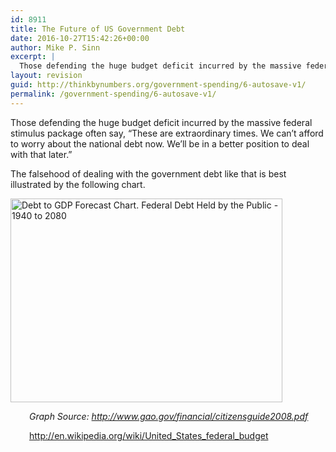 ```yaml
---
id: 8911
title: The Future of US Government Debt
date: 2016-10-27T15:42:26+00:00
author: Mike P. Sinn
excerpt: |
  Those defending the huge budget deficit incurred by the massive federal stimulus package often say, "These are extraordinary times. We can't afford to worry about the national debt now. We'll be in a better position to deal with that later."
layout: revision
guid: http://thinkbynumbers.org/government-spending/6-autosave-v1/
permalink: /government-spending/6-autosave-v1/
---
```

Those defending the huge budget deficit incurred by the massive federal stimulus package often say, &#8220;These are extraordinary times. We can&#8217;t afford to worry about the national debt now. We&#8217;ll be in a better position to deal with that later.&#8221;

The falsehood of dealing with the government debt like that is best illustrated by the following chart.

[<img style="cursor: pointer; width: 435px; height: 326px; border: 0px;" title="Debt to GDP Forecast Chart" src="http://thinkbynumbers.org/wp-content/uploads/2012/11/640px-Debt_to_GDP_Forecast_Chart.png" alt="Debt to GDP Forecast Chart. Federal Debt Held by the Public - 1940 to 2080" width="640" height="480" border="0" />](http://upload.wikimedia.org/wikipedia/en/thumb/c/c6/Debt_to_GDP_Forecast_Chart.png/800px-Debt_to_GDP_Forecast_Chart.png)

<p style="padding-left: 30px;">
  <em>Graph Source: <a href="http://www.gao.gov/financial/citizensguide2008.pdf" target="_blank">http://www.gao.gov/financial/citizensguide2008.pdf</a></em>
</p>

<p style="padding-left: 30px;">
  <a href="http://en.wikipedia.org/wiki/United_States_federal_budget">http://en.wikipedia.org/wiki/United_States_federal_budget<br /> </a>
</p>